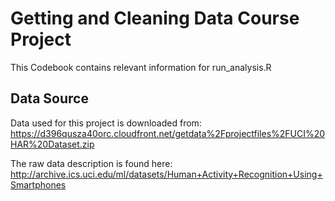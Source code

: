 # Getting and Cleaning Data Course Project

This Codebook contains relevant information for run_analysis.R

## Data Source

Data used for this project is downloaded from: https://d396qusza40orc.cloudfront.net/getdata%2Fprojectfiles%2FUCI%20HAR%20Dataset.zip

The raw data description is found here: http://archive.ics.uci.edu/ml/datasets/Human+Activity+Recognition+Using+Smartphones
